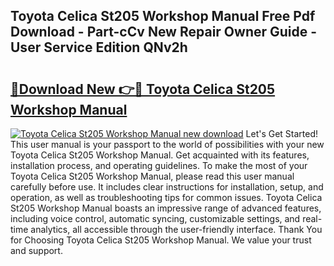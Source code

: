 ## Toyota Celica St205 Workshop Manual Free Pdf Download - Part-cCv New Repair Owner Guide - User Service Edition QNv2h

# <h2><a href="http://bc72776.oget.top/?id=Toyota+Celica+St205+Workshop+Manual">🔗Download New 👉🔴 Toyota Celica St205 Workshop Manual</a></h2>

[![Toyota Celica St205 Workshop Manual new download](https://i.imgur.com/5g1atiW.png)](http://bc72776.oget.top/?id=Toyota+Celica+St205+Workshop+Manual)
Let's Get Started! This user manual is your passport to the world of possibilities with your new Toyota Celica St205 Workshop Manual. Get acquainted with its features, installation process, and operating guidelines. To make the most of your Toyota Celica St205 Workshop Manual, please read this user manual carefully before use. It includes clear instructions for installation, setup, and operation, as well as troubleshooting tips for common issues. Toyota Celica St205 Workshop Manual boasts an impressive range of advanced features, including voice control, automatic syncing, customizable settings, and real-time analytics, all accessible through the user-friendly interface. Thank You for Choosing Toyota Celica St205 Workshop Manual. We value your trust and support.
